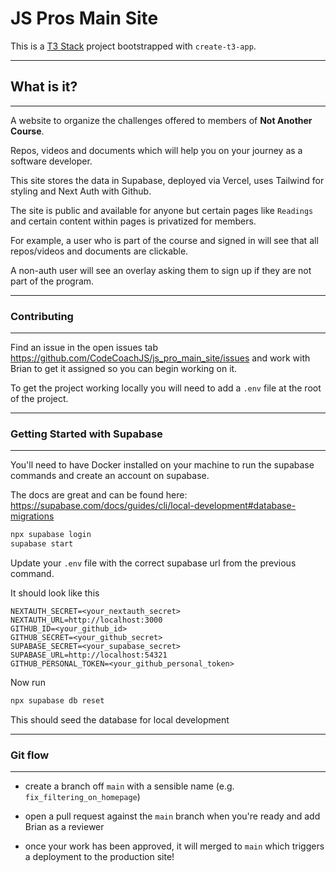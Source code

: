 # JS Pros Main Site

This is a [T3 Stack](https://create.t3.gg/) project bootstrapped with `create-t3-app`.

---

## What is it?

---

A website to organize the challenges offered to members of **Not Another Course**.

Repos, videos and documents which will help you on your journey as a software developer.

This site stores the data in Supabase, deployed via Vercel, uses Tailwind for styling and Next Auth with Github.

The site is public and available for anyone but certain pages like `Readings` and certain content within pages is privatized for members.

For example, a user who is part of the course and signed in will see that all repos/videos and documents are clickable.

A non-auth user will see an overlay asking them to sign up if they are not part of the program.

---

### Contributing

---

Find an issue in the open issues tab https://github.com/CodeCoachJS/js_pro_main_site/issues and work with Brian to get it assigned so you can begin working on it.

To get the project working locally you will need to add a `.env` file at the root of the project.

---

### Getting Started with Supabase

---

You'll need to have Docker installed on your machine to run the supabase commands and create an account on supabase.

The docs are great and can be found here: https://supabase.com/docs/guides/cli/local-development#database-migrations

```bash
npx supabase login
supabase start
```

Update your `.env` file with the correct supabase url from the previous command.

It should look like this

```
NEXTAUTH_SECRET=<your_nextauth_secret>
NEXTAUTH_URL=http://localhost:3000
GITHUB_ID=<your_github_id>
GITHUB_SECRET=<your_github_secret>
SUPABASE_SECRET=<your_supabase_secret>
SUPABASE_URL=http://localhost:54321
GITHUB_PERSONAL_TOKEN=<your_github_personal_token>
```

Now run

```bash
npx supabase db reset
```

This should seed the database for local development

---

### Git flow

---

- create a branch off `main` with a sensible name (e.g. `fix_filtering_on_homepage`)

- open a pull request against the `main` branch when you're ready and add Brian as a reviewer

- once your work has been approved, it will merged to `main` which triggers a deployment to the production site!
